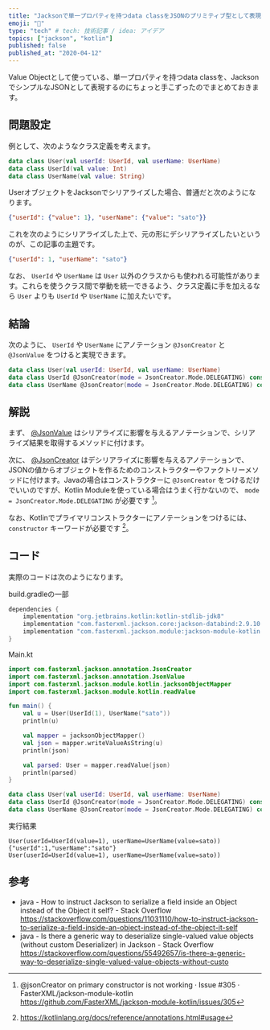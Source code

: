 ```yaml
---
title: "Jacksonで単一プロパティを持つdata classをJSONのプリミティブ型として表現する"
emoji: "🧩"
type: "tech" # tech: 技術記事 / idea: アイデア
topics: ["jackson", "kotlin"]
published: false
published_at: "2020-04-12"
---
```


Value Objectとして使っている、単一プロパティを持つdata classを、JacksonでシンプルなJSONとして表現するのにちょっと手こずったのでまとめておきます。

## 問題設定

例として、次のようなクラス定義を考えます。

```kt
data class User(val userId: UserId, val userName: UserName)
data class UserId(val value: Int)
data class UserName(val value: String)
```

UserオブジェクトをJacksonでシリアライズした場合、普通だと次のようになります。

```json
{"userId": {"value": 1}, "userName": {"value": "sato"}}
```

これを次のようにシリアライズした上で、元の形にデシリアライズしたいというのが、この記事の主題です。

```json
{"userId": 1, "userName": "sato"}
```

なお、 `UserId` や `UserName` は `User` 以外のクラスからも使われる可能性があります。これらを使うクラス間で挙動を統一できるよう、クラス定義に手を加えるなら `User` よりも `UserId` や `UserName` に加えたいです。

## 結論

次のように、  `UserId` や `UserName` にアノテーション `@JsonCreator` と `@JsonValue` をつけると実現できます。

```kt
data class User(val userId: UserId, val userName: UserName)
data class UserId @JsonCreator(mode = JsonCreator.Mode.DELEGATING) constructor(@JsonValue val value: Int)
data class UserName @JsonCreator(mode = JsonCreator.Mode.DELEGATING) constructor(@JsonValue val value: String)
```

## 解説

まず、 [@JsonValue](http://fasterxml.github.io/jackson-annotations/javadoc/2.9/com/fasterxml/jackson/annotation/JsonValue.html) はシリアライズに影響を与えるアノテーションで、シリアライズ結果を取得するメソッドに付けます。

次に、 [@JsonCreator](http://fasterxml.github.io/jackson-annotations/javadoc/2.9/com/fasterxml/jackson/annotation/JsonCreator.html) はデシリアライズに影響を与えるアノテーションで、JSONの値からオブジェクトを作るためのコンストラクターやファクトリーメソッドに付けます。Javaの場合はコンストラクターに `@JsonCreator` をつけるだけでいいのですが、Kotlin Moduleを使っている場合はうまく行かないので、 `mode = JsonCreator.Mode.DELEGATING` が必要です [^1]。

なお、Kotlinでプライマリコンストラクターにアノテーションをつけるには、 `constructor` キーワードが必要です [^2]。

## コード

実際のコードは次のようになります。

build.gradleの一部

```gradle
dependencies {
    implementation "org.jetbrains.kotlin:kotlin-stdlib-jdk8"
    implementation "com.fasterxml.jackson.core:jackson-databind:2.9.10.4"
    implementation "com.fasterxml.jackson.module:jackson-module-kotlin:2.9.10"
}
```

Main.kt

```kt
import com.fasterxml.jackson.annotation.JsonCreator
import com.fasterxml.jackson.annotation.JsonValue
import com.fasterxml.jackson.module.kotlin.jacksonObjectMapper
import com.fasterxml.jackson.module.kotlin.readValue

fun main() {
    val u = User(UserId(1), UserName("sato"))
    println(u)

    val mapper = jacksonObjectMapper()
    val json = mapper.writeValueAsString(u)
    println(json)

    val parsed: User = mapper.readValue(json)
    println(parsed)
}

data class User(val userId: UserId, val userName: UserName)
data class UserId @JsonCreator(mode = JsonCreator.Mode.DELEGATING) constructor(@JsonValue val value: Int)
data class UserName @JsonCreator(mode = JsonCreator.Mode.DELEGATING) constructor(@JsonValue val value: String)
```

実行結果

```
User(userId=UserId(value=1), userName=UserName(value=sato))
{"userId":1,"userName":"sato"}
User(userId=UserId(value=1), userName=UserName(value=sato))
```

## 参考

* java - How to instruct Jackson to serialize a field inside an Object instead of the Object it self? - Stack Overflow
https://stackoverflow.com/questions/11031110/how-to-instruct-jackson-to-serialize-a-field-inside-an-object-instead-of-the-object-it-self
* java - Is there a generic way to deserialize single-valued value objects (without custom Deserializer) in Jackson - Stack Overflow
https://stackoverflow.com/questions/55492657/is-there-a-generic-way-to-deserialize-single-valued-value-objects-without-custo


[^1]: @jsonCreator on primary constructor is not working · Issue #305 · FasterXML/jackson-module-kotlin
https://github.com/FasterXML/jackson-module-kotlin/issues/305
[^2]: https://kotlinlang.org/docs/reference/annotations.html#usage